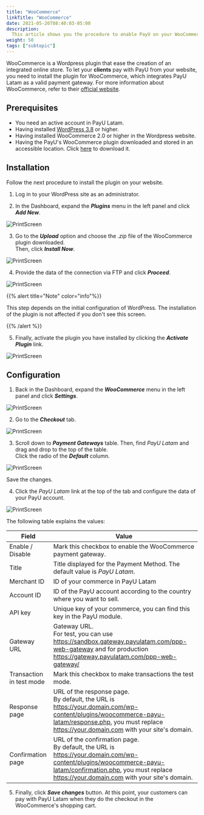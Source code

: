 ```yaml
---
title: "WooCommerce"
linkTitle: "WooCommerce"
date: 2021-05-26T08:40:03-05:00
description:
  This article shows you the procedure to enable PayU on your WooCommerce website.
weight: 50
tags: ["subtopic"]
---
```


WooCommerce is a Wordpress plugin that ease the creation of an integrated online store. To let your **clients** pay with PayU from your website, you need to install the plugin for WooCommerce, which integrates PayU Latam as a valid payment gateway. For more information about WooCommerce, refer to their [official website](https://woocommerce.com/). 

## Prerequisites
* You need an active account in PayU Latam.
* Having installed [WordPress 3.8](https://wordpress.com/en) or higher.
* Having installed WooCommerce 2.0 or higher in the Wordpress website.
* Having the PayU's WooCommerce plugin downloaded and stored in an accessible location. Click [here](http://developers.payulatam.com/plugins/woocommerce-payu-latam-2.1.zip) to download it.

## Installation
Follow the next procedure to install the plugin on your website.

1. Log in to your WordPress site as an administrator.

2. In the Dashboard, expand the _**Plugins**_ menu in the left panel and click _**Add New**_.

![PrintScreen](/assets/WooCommerce/WooCommerce_01.jpg)

3. Go to the _**Upload**_ option and choose the _.zip_ file of the WooCommerce plugin downloaded.<br>
Then, click _**Install Now**_.

![PrintScreen](/assets/WooCommerce/WooCommerce_02.jpg)

4. Provide the data of the connection via FTP and click _**Proceed**_.

![PrintScreen](/assets/WooCommerce/WooCommerce_03.jpg)

{{% alert title="Note" color="info"%}}

This step depends on the initial configuration of WordPress. The installation of the plugin is not affected if you don't see this screen.

{{% /alert %}}  

5. Finally, activate the plugin you have installed by clicking the _**Activate Plugin**_ link.

![PrintScreen](/assets/WooCommerce/WooCommerce_04.jpg)

## Configuration
1. Back in the Dashboard, expand the _**WooCommerce**_ menu in the left panel and click _**Settings**_.

![PrintScreen](/assets/WooCommerce/WooCommerce_05.jpg)

2. Go to the _**Checkout**_ tab.

![PrintScreen](/assets/WooCommerce/WooCommerce_06.jpg)

3. Scroll down to _**Payment Gateways**_ table. Then, find _PayU Latam_ and drag and drop to the top of the table.<br>
Click the radio of the _**Default**_ column.

![PrintScreen](/assets/WooCommerce/WooCommerce_07.jpg)

Save the changes. 

4. Click the _PayU Latam_ link at the top of the tab and configure the data of your PayU account.

![PrintScreen](/assets/WooCommerce/WooCommerce_09.jpg)

The following table explains the values:

| Field                     | Value                                                                                      |
|---------------------------|--------------------------------------------------------------------------------------------|
| Enable / Disable          | Mark this checkbox to enable the WooCommerce payment gateway.                              |
| Title                     | Title displayed for the Payment Method. The default value is _PayU Latam_.                 |
| Merchant ID               | ID of your commerce in PayU Latam                                                          |
| Account ID                | ID of the PayU account according to the country where you want to sell.                    |
| API key                   | Unique key of your commerce, you can find this key in the PayU module.                     |
| Gateway URL               | Gateway URL.<br>For test, you can use https://sandbox.gateway.payulatam.com/ppp-web-gateway and for production https://gateway.payulatam.com/ppp-web-gateway/                                                            |
| Transaction in test mode  | Mark this checkbox to make transactions the test mode.                                     |
| Response page             | URL of the response page.<br>By default, the URL is https://your.domain.com/wp-content/plugins/woocommerce-payu-latam/response.php, you must replace https://your.domain.com with your site's domain.                    |
| Confirmation page         | URL of the confirmation page.<br>By default, the URL is https://your.domain.com/wp-content/plugins/woocommerce-payu-latam/confirmation.php, you must replace https://your.domain.com with your site's domain.                |

5. Finally, click _**Save changes**_ button. At this point, your customers can pay with PayU Latam when they do the checkout in the WooCommerce's shopping cart. 